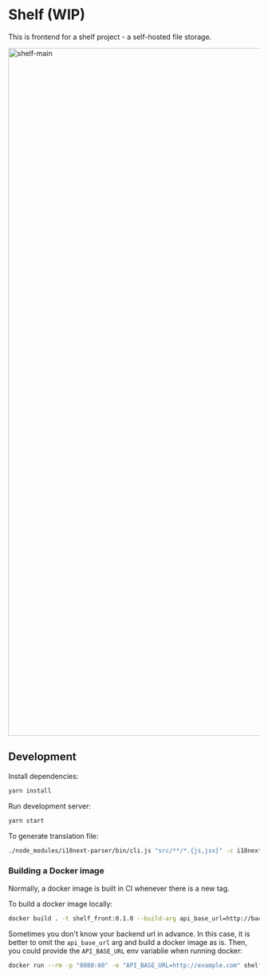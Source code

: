 # Shelf (WIP)

This is frontend for a shelf project - a self-hosted file storage.

<img src="https://i.imgur.com/h1QQIFp.png" alt="shelf-main" width="1379" alt="App Preview">

## Development

Install dependencies:

```bash
yarn install
```

Run development server:

```bash
yarn start
```

To generate translation file:

```bash
./node_modules/i18next-parser/bin/cli.js "src/**/*.{js,jsx}" -c i18next-parser.config.js
```

### Building a Docker image

Normally, a docker image is built in CI whenever there is a new tag.

To build a docker image locally:

```bash
docker build . -t shelf_front:0.1.0 --build-arg api_base_url=http://backend_hostname
```

Sometimes you don't know your backend url in advance. In this case,
it is better to omit the `api_base_url` arg and build a docker image as is.
Then, you could provide the `API_BASE_URL` env variablie when running docker:

```bash
docker run --rm -p "8080:80" -e "API_BASE_URL=http://example.com" shelf-front:0.1.0
```

